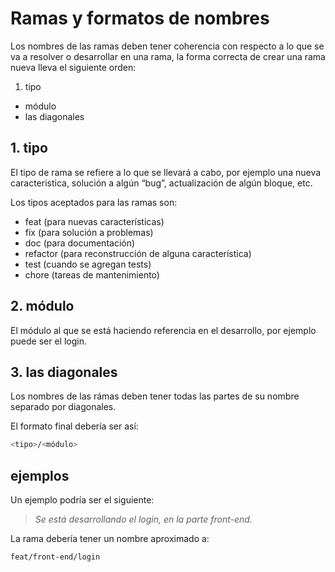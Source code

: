 # Ramas y formatos de nombres

Los nombres de las ramas deben tener coherencia con respecto a lo que se va a resolver o desarrollar en una rama, la forma correcta de crear una rama nueva lleva el siguiente orden:

1. tipo
* módulo
* las diagonales

## 1. tipo

El tipo de rama se refiere a lo que se llevará a cabo, por ejemplo una nueva caracteristica, solución a algún “bug”, actualización de algún bloque, etc.

Los tipos aceptados para las ramas son:

* feat (para nuevas características)
* fix (para solución a problemas)
* doc (para documentación)
* refactor (para reconstrucción de alguna característica)
* test (cuando se agregan tests)
* chore (tareas de mantenimiento)

## 2. módulo

El módulo al que se está haciendo referencia en el desarrollo, por ejemplo puede ser el login.

## 3. las diagonales

Los nombres de las rámas deben tener todas las partes de su nombre separado por diagonales.

El formato final debería ser así:

```bash
<tipo>/<módulo>
```

## ejemplos

Un ejemplo podría ser el siguiente:

> _Se está desarrollando el  login, en la parte front-end._

La rama debería tener un nombre aproximado a:

```bash
feat/front-end/login
```
